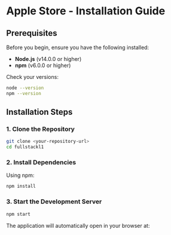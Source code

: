 # Apple Store - Installation Guide

## Prerequisites

Before you begin, ensure you have the following installed:
- **Node.js** (v14.0.0 or higher)
- **npm** (v6.0.0 or higher)

Check your versions:
```bash
node --version
npm --version
```

## Installation Steps

### 1. Clone the Repository
```bash
git clone <your-repository-url>
cd fullstackl1
```

### 2. Install Dependencies
Using npm:
```bash
npm install
```

### 3. Start the Development Server
```bash
npm start
```

The application will automatically open in your browser at:
